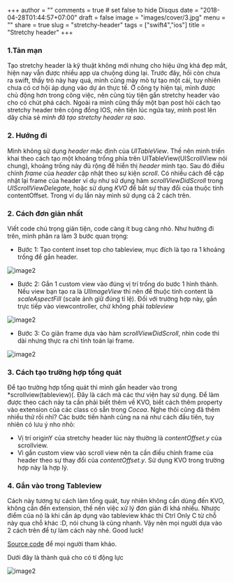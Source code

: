 +++
author = ""
comments = true	# set false to hide Disqus
date = "2018-04-28T01:44:57+07:00"
draft = false
image = "images/cover/3.jpg"
menu = ""
share = true
slug = "stretchy-header"
tags = ["swift4","ios"]
title = "Stretchy header"
+++

### 1.Tản mạn

Tạo stretchy header là kỹ thuật không mới nhưng cho hiệu ứng khá đẹp mắt, hiện nay vẫn được nhiều app ưa chuộng dùng lại. Trước đây, hồi còn chưa ra swift, thấy trò này hay quá, mình cũng mày mò tự tạo một cái, tuy nhiên chưa có cơ hội áp dụng vào dự án thực tế. Ở công ty hiện tại, mình được chủ động hơn trong công việc, nên cũng tùy tiện gắn stretchy header vào cho có chút phá cách. Ngoài ra mình cũng thấy một bạn post hỏi cách tạo stretchy header trên cộng đồng IOS, nên tiện lúc ngứa tay, mình post lên dây chia sẻ *mình đã tạo stretchy header ra sao*.

### 2. Hướng đi

Mình không sử dụng *header* mặc định của *UITableView*. Thế nên mình triển khai theo cách tạo một khoảng trống phía trên UITableView(UIScrollView nói chung), khoảng trống này đủ rộng để hiển thị *header* mình tạo. Sau đó điều chỉnh *frame* của *header* cập nhật theo sự kiện *scroll*. Có nhiều cách để cập nhật lại frame của header ví dụ như sử dụng hàm *scrollViewDidScroll* trong *UIScrollViewDelegate*, hoặc sử dụng *KVO* để bắt sự thay đổi của thuộc tính contentOffset. Trong ví dụ lần này mình sử dụng cả 2 cách trên.

### 2. Cách đơn giản nhất

Viết code chú trọng giản tiện, code càng ít bug càng nhỏ. Như hướng đi trên, mình phân ra làm 3 bước quan trọng:

  - Bước 1: Tạo content inset top cho tableview, mục đích là tạo ra 1 khoảng trống để gắn header.

  ![image2](/hugosite/images/note/stretchy-header-1.png)

  - Bước 2: Gắn 1 custom view vào đúng vị trí trống do bước 1 hình thành. Nếu view bạn tạo ra là *UIImageView* thì nên để thuộc tính content là *scaleAspectFill* (scale ảnh giữ đúng tỉ lệ). Đối với trường hợp này, gắn trực tiếp vào viewcontroller, chứ không phải *tableview*

  ![image2](/hugosite/images/note/stretchy-header-2.png)

  - Bước 3: Co giãn frame dựa vào hàm *scrollViewDidScroll*, nhìn code thì dài nhưng thực ra chỉ tính toán lại frame.

  ![image2](/hugosite/images/note/stretchy-header-3.png)

### 3. Cách tạo trường hợp tổng quát

Để tạo trường hợp tổng quát thì mình gắn header vào trong *scrollview(tableview)(. Đây là cách mà các thư viện hay sử dụng. Để làm được theo cách này ta cần phải biết thêm về KVO, biết cách thêm property vào extension của các class có sẵn trong *Cocoa*. Nghe thôi cũng đã thêm nhiều thứ rồi nhỉ? Các bước tiến hành cũng na ná như cách đầu tiên, tuy nhiên có lưu ý nho nhỏ: 

  - Vị trí originY của stretchy header lúc này thường là *contentOffset.y* của scrollview.
  - Vì gắn custom view vào scroll view nên ta cần điều chỉnh frame của header theo sự thay đổi của *contentOffset.y*. Sử dụng KVO trong trường hợp này là hợp lý.

### 4. Gắn vào trong Tableview

Cách này tương tự cách làm tổng quát, tuy nhiên không cần dùng đến KVO, không cần đến extension, thế nên việc xử lý đơn giản đi khá nhiều. Nhược điểm của nó là khi cần áp dụng vào tableview khác thì Ctrl Only C từ chỗ này qua chỗ khác :D, nói chung là cũng nhanh. Vậy nên mọi người dựa vào 2 cách trên để tự làm cách này nhé. Good luck!

[Source code](https://github.com/gg4acrossover/stretchy-header) để mọi người tham khảo.

Dưới đây là thành quả cho có tí động lực

![image2](https://media.giphy.com/media/5tkNzzBCp7GCyLAIYT/giphy.gif)







